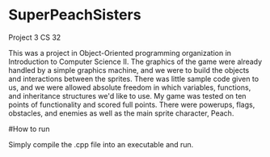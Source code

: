 # SuperPeachSisters
Project 3 CS 32

This was a project in Object-Oriented programming organization in Introduction to Computer Science II. The graphics 
of the game were already handled by a simple graphics machine, and we were to build the objects and interactions 
between the sprites. There was little sample code given to us, and we were allowed absolute freedom in which 
variables, functions, and inheritance structures we'd like to use. My game was tested on ten points of functionality 
and scored full points. There were powerups, flags, obstacles, and enemies as well as the main sprite character, Peach.

#How to run

Simply compile the .cpp file into an executable and run.
